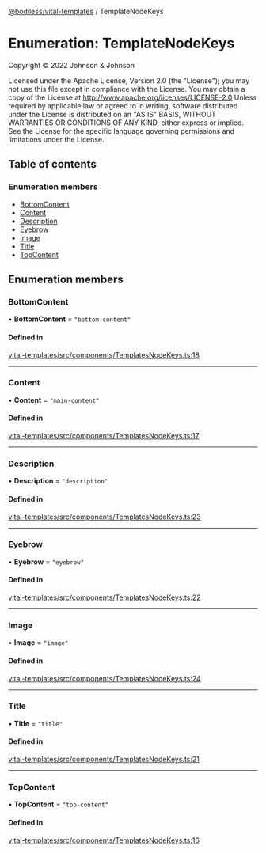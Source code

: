 [@bodiless/vital-templates](../README.md) / TemplateNodeKeys

# Enumeration: TemplateNodeKeys

Copyright © 2022 Johnson & Johnson

Licensed under the Apache License, Version 2.0 (the "License");
you may not use this file except in compliance with the License.
You may obtain a copy of the License at
http://www.apache.org/licenses/LICENSE-2.0
Unless required by applicable law or agreed to in writing, software
distributed under the License is distributed on an "AS IS" BASIS,
WITHOUT WARRANTIES OR CONDITIONS OF ANY KIND, either express or implied.
See the License for the specific language governing permissions and
limitations under the License.

## Table of contents

### Enumeration members

- [BottomContent](TemplateNodeKeys.md#bottomcontent)
- [Content](TemplateNodeKeys.md#content)
- [Description](TemplateNodeKeys.md#description)
- [Eyebrow](TemplateNodeKeys.md#eyebrow)
- [Image](TemplateNodeKeys.md#image)
- [Title](TemplateNodeKeys.md#title)
- [TopContent](TemplateNodeKeys.md#topcontent)

## Enumeration members

### BottomContent

• **BottomContent** = `"bottom-content"`

#### Defined in

[vital-templates/src/components/TemplatesNodeKeys.ts:18](https://github.com/wodenx/Bodiless-JS/blob/cfb0cb51a/packages/vital-templates/src/components/TemplatesNodeKeys.ts#L18)

___

### Content

• **Content** = `"main-content"`

#### Defined in

[vital-templates/src/components/TemplatesNodeKeys.ts:17](https://github.com/wodenx/Bodiless-JS/blob/cfb0cb51a/packages/vital-templates/src/components/TemplatesNodeKeys.ts#L17)

___

### Description

• **Description** = `"description"`

#### Defined in

[vital-templates/src/components/TemplatesNodeKeys.ts:23](https://github.com/wodenx/Bodiless-JS/blob/cfb0cb51a/packages/vital-templates/src/components/TemplatesNodeKeys.ts#L23)

___

### Eyebrow

• **Eyebrow** = `"eyebrow"`

#### Defined in

[vital-templates/src/components/TemplatesNodeKeys.ts:22](https://github.com/wodenx/Bodiless-JS/blob/cfb0cb51a/packages/vital-templates/src/components/TemplatesNodeKeys.ts#L22)

___

### Image

• **Image** = `"image"`

#### Defined in

[vital-templates/src/components/TemplatesNodeKeys.ts:24](https://github.com/wodenx/Bodiless-JS/blob/cfb0cb51a/packages/vital-templates/src/components/TemplatesNodeKeys.ts#L24)

___

### Title

• **Title** = `"title"`

#### Defined in

[vital-templates/src/components/TemplatesNodeKeys.ts:21](https://github.com/wodenx/Bodiless-JS/blob/cfb0cb51a/packages/vital-templates/src/components/TemplatesNodeKeys.ts#L21)

___

### TopContent

• **TopContent** = `"top-content"`

#### Defined in

[vital-templates/src/components/TemplatesNodeKeys.ts:16](https://github.com/wodenx/Bodiless-JS/blob/cfb0cb51a/packages/vital-templates/src/components/TemplatesNodeKeys.ts#L16)
